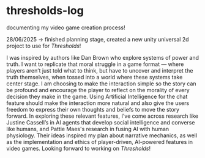 # thresholds-log
documenting my video game creation process!

28/06/2025 -> finished planning stage, created a new unity universal 2d project to use for _Thresholds_!

I was inspired by authors like Dan Brown who explore systems of power and truth. I want to replicate that moral struggle in a game format — where players aren’t just told what to think, but have to uncover and interpret the truth themselves, when tossed into a world where these systems take center stage. I am choosing to make the interaction simple so the story can be profound and encourage the player to reflect on the morality of every decision they make in the game. Using Artificial Intelligence for the chat feature should make the interaction more natural and also give the users freedom to express their own thoughts and beliefs to move the story forward. In exploring these relevant features, I've come across research like Justine Cassell’s in AI agents that develop social intelligence and converse like humans, and Pattie Maes's research in fusing AI with human physiology. Their ideas inspired my plan about narrative mechanics, as well as the implementation and ethics of player-driven, AI-powered features in video games. Looking forward to working on _Thresholds_!

